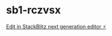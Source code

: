 # sb1-rczvsx

[Edit in StackBlitz next generation editor ⚡️](https://stackblitz.com/~/github.com/Antony-m33/sb1-rczvsx)